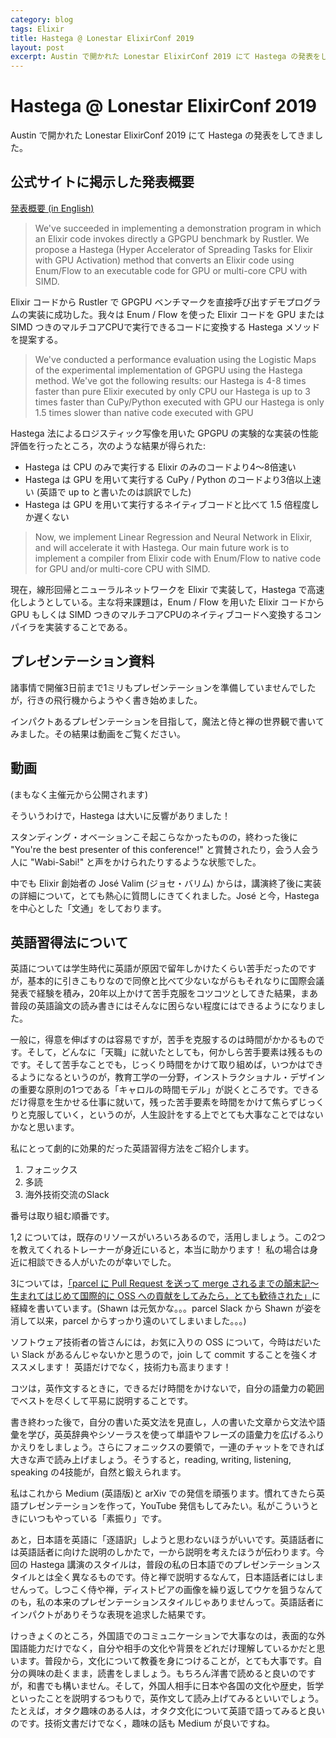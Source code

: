 ```yaml
---
category: blog
tags: Elixir
title: Hastega @ Lonestar ElixirConf 2019
layout: post
excerpt: Austin で開かれた Lonestar ElixirConf 2019 にて Hastega の発表をしてきました。
---
```

# Hastega @ Lonestar ElixirConf 2019

Austin で開かれた Lonestar ElixirConf 2019 にて Hastega の発表をしてきました。

## 公式サイトに掲示した発表概要

[発表概要 (in English)](https://lonestarelixir.com/2019/speakers/21#susumu-yamazaki)

> We've succeeded in implementing a demonstration program in which an Elixir code invokes directly a GPGPU benchmark by Rustler. We propose a Hastega (Hyper Accelerator of Spreading Tasks for Elixir with GPU Activation) method that converts an Elixir code using Enum/Flow to an executable code for GPU or multi-core CPU with SIMD.

Elixir コードから Rustler で GPGPU ベンチマークを直接呼び出すデモプログラムの実装に成功した。我々は Enum / Flow を使った Elixir コードを GPU または SIMD つきのマルチコアCPUで実行できるコードに変換する Hastega メソッドを提案する。

> We've conducted a performance evaluation using the Logistic Maps of the experimental implementation of GPGPU using the Hastega method. We've got the following results:
our Hastega is 4-8 times faster than pure Elixir executed by only CPU
our Hastega is up to 3 times faster than CuPy/Python executed with GPU
our Hastega is only 1.5 times slower than native code executed with GPU

Hastega 法によるロジスティック写像を用いた GPGPU の実験的な実装の性能評価を行ったところ，次のような結果が得られた:

* Hastega は CPU のみで実行する Elixir のみのコードより4〜8倍速い
* Hastega は GPU を用いて実行する CuPy / Python のコードより3倍以上速い (英語で up to と書いたのは誤訳でした)
* Hastega は GPU を用いて実行するネイティブコードと比べて 1.5 倍程度しか遅くない


> Now, we implement Linear Regression and Neural Network in Elixir, and will accelerate it with Hastega. Our main future work is to implement a compiler from Elixir code with Enum/Flow to native code for GPU and/or multi-core CPU with SIMD.

現在，線形回帰とニューラルネットワークを Elixir で実装して，Hastega で高速化しようとしている。主な将来課題は，Enum / Flow を用いた Elixir コードから GPU もしくは SIMD つきのマルチコアCPUのネイティブコードへ変換するコンパイラを実装することである。

## プレゼンテーション資料

<script async class="speakerdeck-embed" data-id="bd01e38a6c86412eb4f329012b18e238" data-ratio="1.33333333333333" src="//speakerdeck.com/assets/embed.js"></script>

諸事情で開催3日前まで1ミリもプレゼンテーションを準備していませんでしたが，行きの飛行機からようやく書き始めました。

インパクトあるプレゼンテーションを目指して，魔法と侍と禅の世界観で書いてみました。その結果は動画をご覧ください。

## 動画

(まもなく主催元から公開されます)

そういうわけで，Hastega は大いに反響がありました！

スタンディング・オベーションこそ起こらなかったものの，終わった後に "You're the best presenter of this conference!" と賞賛されたり，会う人会う人に "Wabi-Sabi!" と声をかけられたりするような状態でした。

中でも Elixir 創始者の José Valim (ジョセ・バリム) からは，講演終了後に実装の詳細について，とても熱心に質問しにきてくれました。José と今，Hastega を中心とした「文通」をしております。

## 英語習得法について

英語については学生時代に英語が原因で留年しかけたくらい苦手だったのですが，基本的に引きこもりなので同僚と比べて少ないながらもそれなりに国際会議発表で経験を積み，20年以上かけて苦手克服をコツコツとしてきた結果，まあ普段の英語論文の読み書きにはそんなに困らない程度にはできるようになりました。

一般に，得意を伸ばすのは容易ですが，苦手を克服するのは時間がかかるものです。そして，どんなに「天職」に就いたとしても，何かしら苦手要素は残るものです。そして苦手なことでも，じっくり時間をかけて取り組めば，いつかはできるようになるというのが，教育工学の一分野，インストラクショナル・デザインの重要な原則の1つである「キャロルの時間モデル」が説くところです。できるだけ得意を生かせる仕事に就いて，残った苦手要素を時間をかけて焦らずじっくりと克服していく，というのが，人生設計をする上でとても大事なことではないかなと思います。

私にとって劇的に効果的だった英語習得方法をご紹介します。

1. フォニックス
2. 多読
3. 海外技術交流のSlack

番号は取り組む順番です。

1,2 については，既存のリソースがいろいろあるので，活用しましょう。この2つを教えてくれるトレーナーが身近にいると，本当に助かります！ 私の場合は身近に相談できる人がいたのが幸いでした。

3については，[「parcel に Pull Request を送って merge されるまでの顛末記〜生まれてはじめて国際的に OSS への貢献をしてみたら，とても歓待された」](https://qiita.com/zacky1972/items/0ce05454b67506edc634)に経緯を書いています。(Shawn は元気かな。。。parcel Slack から Shawn が姿を消して以来，parcel からすっかり遠のいてしまいました。。。)

ソフトウェア技術者の皆さんには，お気に入りの OSS について，今時はだいたい Slack があるんじゃないかと思うので，join して commit することを強くオススメします！ 英語だけでなく，技術力も高まります！

コツは，英作文するときに，できるだけ時間をかけないで，自分の語彙力の範囲でベストを尽くして平易に説明することです。

書き終わった後で，自分の書いた英文法を見直し，人の書いた文章から文法や語彙を学び，英英辞典やシソーラスを使って単語やフレーズの語彙力を広げるふりかえりをしましょう。さらにフォニックスの要領で，一連のチャットをできれば大きな声で読み上げましょう。そうすると，reading, writing, listening, speaking の4技能が，自然と鍛えられます。

私はこれから Medium (英語版)と arXiv での発信を頑張ります。慣れてきたら英語プレゼンテーションを作って，YouTube 発信もしてみたい。私がこういうときにいつもやっている「素振り」です。

あと，日本語を英語に「逐語訳」しようと思わないほうがいいです。英語話者には英語話者に向けた説明のしかたで，一から説明を考えたほうが伝わります。今回の Hastega 講演のスタイルは，普段の私の日本語でのプレゼンテーションスタイルとは全く異なるものです。侍と禅で説明するなんて，日本語話者にはしませんって。しつこく侍や禅，ディストピアの画像を繰り返してウケを狙うなんてのも，私の本来のプレゼンテーションスタイルじゃありませんって。英語話者にインパクトがありそうな表現を追求した結果です。

けっきょくのところ，外国語でのコミュニケーションで大事なのは，表面的な外国語能力だけでなく，自分や相手の文化や背景をどれだけ理解しているかだと思います。普段から，文化について教養を身につけることが，とても大事です。自分の興味の赴くまま，読書をしましょう。もちろん洋書で読めると良いのですが，和書でも構いません。そして，外国人相手に日本や各国の文化や歴史，哲学といったことを説明するつもりで，英作文して読み上げてみるといいでしょう。たとえば，オタク趣味のある人は，オタク文化について英語で語ってみると良いのです。技術文書だけでなく，趣味の話も Medium が良いですね。
